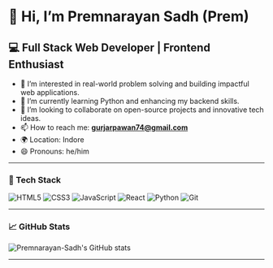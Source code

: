 # 👋 Hi, I’m Premnarayan Sadh (Prem)

## 💻 Full Stack Web Developer | Frontend Enthusiast 

- 👀 I’m interested in real-world problem solving and building impactful web applications.
- 🌱 I’m currently learning Python and enhancing my backend skills.
- 💞️ I’m looking to collaborate on open-source projects and innovative tech ideas.
- 📫 How to reach me: **gurjarpawan74@gmail.com**
- 🌍 Location: Indore
- 😄 Pronouns: he/him


---

### 🔧 Tech Stack
![HTML5](https://img.shields.io/badge/-HTML5-E34F26?logo=html5&logoColor=white&style=flat)
![CSS3](https://img.shields.io/badge/-CSS3-1572B6?logo=css3&logoColor=white&style=flat)
![JavaScript](https://img.shields.io/badge/-JavaScript-F7DF1E?logo=javascript&logoColor=black&style=flat)
![React](https://img.shields.io/badge/-React-61DAFB?logo=react&logoColor=black&style=flat)
![Python](https://img.shields.io/badge/-Python-3776AB?logo=python&logoColor=white&style=flat)
![Git](https://img.shields.io/badge/-Git-F05032?logo=git&logoColor=white&style=flat)

---

### 📈 GitHub Stats
![Premnarayan-Sadh's GitHub stats](https://github-readme-stats.vercel.app/api?username=Premnarayan-Sadh&show_icons=true&theme=tokyonight)

---

<!---
Premnarayan-Sadh/Premnarayan-Sadh is a ✨ special ✨ repository because its `README.md` (this file) appears on your GitHub profile.
You can click the Preview link to take a look at your changes.
--->
